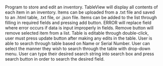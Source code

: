 Program to store and edit an inventory.
TableView will display all contents of each item in an inventory.
Items can be uploaded from a .txt file and saved to an .html table, .txt file, or .json file.
Items can be added to the list through filling in required fields and pressing add button.
ERROR will replace field where error occurs if data is input improperly in fields.
Remove button will remove selected item from a list.
Table is editable through double-click, user must press update button after making any edits in the table.
User is able to search through table based on Name or Serial Number.
User can select the manner they wish to search through the table with drop-down menu.
User can type their desired search string into search box and press search button in order to search the desired field.
